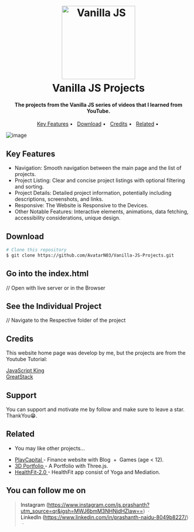 
<h1 align="center">
  <br>
  <a href="https://avatarn03.github.io/Vanilla-JS-Projects/"><img src="https://imgs.search.brave.com/gmRHV2B0saxCCE2KPlLGN-88NrfHJXoqCSPGTkUiL3o/rs:fit:860:0:0:0/g:ce/aHR0cHM6Ly9ibG9n/LmxvZ3JvY2tldC5j/b20vd3AtY29udGVu/dC91cGxvYWRzLzIw/MjQvMDMvYnVpbGQt/aW1hZ2UtY2Fyb3Vz/ZWwtc2NyYXRjaC12/YW5pbGxhLWphdmFz/Y3JpcHQucG5n" alt="Vanilla JS" width="200"></a>
  <br>
  Vanilla JS Projects
  <br>
</h1>

<h4 align="center">The projects from the Vanilla JS series of videos that I learned from YouTube. </h4>


<p align="center">
  <a href="#key-features">Key Features</a> •
  <a href="#download">Download</a> •
  <a href="#credits">Credits</a> •
  <a href="#related">Related</a> •
  
</p>

![image](https://github.com/user-attachments/assets/138b49e2-3a10-4b07-b0c1-0254851fe5fc)


## Key Features
* Navigation: Smooth navigation between the main page and the list of projects.
* Project Listing: Clear and concise project listings with optional filtering and sorting.
* Project Details: Detailed project information, potentially including descriptions, screenshots, and links.
* Responsive: The Website is Responsive to the Devices.
* Other Notable Features: Interactive elements, animations, data fetching, accessibility considerations, unique design.



## Download

```bash
# Clone this repository
$ git clone https://github.com/AvatarN03/Vanilla-JS-Projects.git
```
## Go into the index.html
// Open with live server or in the Browser

## See the Individual Project
// Navigate to the Respective folder of the project




## Credits

This website home page was develop by me, but the projects are from the Youtube Tutorial:

<a href="https://www.youtube.com/@JavaScriptKing" target="_blank"> JavaScript King </a><br>
<a href="https://www.youtube.com/@GreatStackDev" target="_blank"> GreatStack </a><br>


## Support

You can support and motivate me by follow and make sure to leave a star. ThankYou😁.


## Related
* You may like other projects...

- [ PlayCapital ](https://play-capital-front.vercel.app/) - Finance website with Blog  +  Games (age < 12).
- [ 3D Portfolio ](https://portfolio-in-3-d.vercel.app/) - A Portfolio with Three.js.
- [ HealthFit-2.0 ](https://health-fit-2-0-naidu.vercel.app/) - HealthFit app consist of Yoga and Mediation.


## You can follow me on 

> <a>Instagram (https://www.instagram.com/js.prashanth?utm_source=qr&igsh=MWJ6bmM3NHNjdHZlaw==) &nbsp;&middot;&nbsp;</a><br>
> <a>LinkedIn (https://www.linkedin.com/in/prashanth-naidu-8049b8227/) &nbsp;&middot;&nbsp;</a><br>
